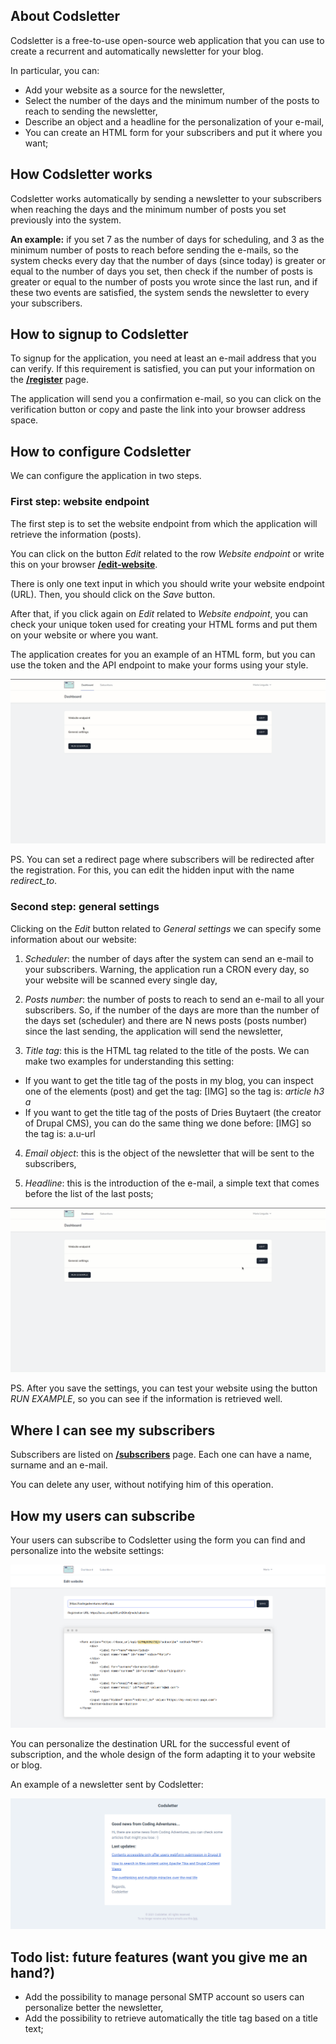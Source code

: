 ## About Codsletter

Codsletter is a free-to-use open-source web application that you can use to create a recurrent and automatically newsletter for your blog.

In particular, you can: 

- Add your website as a source for the newsletter,
- Select the number of the days and the minimum number of the posts to reach to sending the newsletter,
- Describe an object and a headline for the personalization of your e-mail, 
- You can create an HTML form for your subscribers and put it where you want;

## How Codsletter works

Codsletter works automatically by sending a newsletter to your subscribers when reaching the days and the minimum number of posts you set previously into the system. 

**An example:** if you set 7 as the number of days for scheduling, and 3 as the minimum number of posts to reach before sending the e-mails, so the system checks every day that the number of days (since today) is greater or equal to the number of days you set, then check if the number of posts is greater or equal to the number of posts you wrote since the last run, and if these two events are satisfied, the system sends the newsletter to every your subscribers.

## How to signup to Codsletter
To signup for the application, you need at least an e-mail address that you can verify. If this requirement is satisfied, you can put your information on the **[/register](http://codsletter.herokuapp.com/register)** page.

The application will send you a confirmation e-mail, so you can click on the verification button or copy and paste the link into your browser address space.

## How to configure Codsletter

We can configure the application in two steps.

### First step: website endpoint
The first step is to set the website endpoint from which the application will retrieve the information (posts). 

You can click on the button *Edit* related to the row *Website endpoint* or write this on your browser **[/edit-website](http://codsletter.herokuapp.com/edit-website)**. 

There is only one text input in which you should write your website endpoint (URL). Then, you should click on the *Save* button. 

After that, if you click again on *Edit* related to *Website endpoint*, you can check your unique token used for creating your HTML forms and put them on your website or where you want.

The application creates for you an example of an HTML form, but you can use the token and the API endpoint to make your forms using your style.

![Edit the website](screenshots/edit-website.gif)

PS. You can set a redirect page where subscribers will be redirected after the registration. For this, you can edit the hidden input with the name _redirect_to_.

### Second step: general settings

Clicking on the *Edit* button related to *General settings* we can specify some information about our website: 

1. _Scheduler_: the number of days after the system can send an e-mail to your subscribers. Warning, the application run a CRON every day, so your website will be scanned every single day,

2. _Posts number_: the number of posts to reach to send an e-mail to all your subscribers. So, if the number of the days are more than the number of the days set (scheduler) and there are N news posts (posts number) since the last sending, the application will send the newsletter,

3. _Title tag_: this is the HTML tag related to the title of the posts. We can make two examples for understanding this setting: 
- If you want to get the title tag of the posts in my blog, you can inspect one of the elements (post) and get the tag: [IMG] so the tag is: _article h3 a_
- If you want to get the title tag of the posts of Dries Buytaert (the creator of Drupal CMS), you can do the same thing we done before: [IMG] so the tag is: a.u-url

4. _Email object_: this is the object of the newsletter that will be sent to the subscribers, 

5. _Headline_: this is the introduction of the e-mail, a simple text that comes before the list of the last posts;

![Edit the settings](screenshots/edit-settings.gif)

PS. After you save the settings, you can test your website using the button *RUN EXAMPLE*, so you can see if the information is retrieved well.

## Where I can see my subscribers
Subscribers are listed on **[/subscribers](http://codsletter.herokuapp.com/subscribers)** page. Each one can have a name, surname and an e-mail.

You can delete any user, without notifying him of this operation.

## How my users can subscribe

Your users can subscribe to Codsletter using the form you can find and personalize into the website settings: 

![The forms you can use for your users](screenshots/edit-website.png)

You can personalize the destination URL for the successful event of subscription, and the whole design of the form adapting it to your website or blog.

An example of a newsletter sent by Codsletter:
 
![Example of a newsletter for my blog](screenshots/newsletter-example.png)

## Todo list: future features (want you give me an hand?)

- Add the possibility to manage personal SMTP account so users can personalize better the newsletter, 
- Add the possibility to retrieve automatically the title tag based on a title text;
